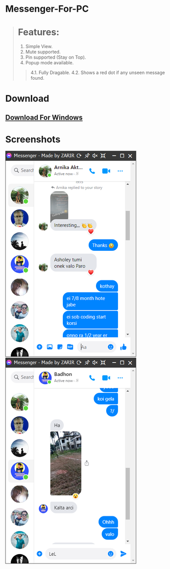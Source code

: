 # Messenger-For-PC
> # Features:
> 1. Simple View.
> 2. Mute supported.
> 3. Pin supported (Stay on Top).
> 4. Popup mode available.
>> 4.1. Fully Dragable.
>> 4.2. Shows a red dot if any unseen message found.
# Download
## <a href="https://github.com/dev-zarir/Messenger-For-PC/releases/download/msnger/Messenger.exe">Download For Windows</a>
# Screenshots
!['Screenshots/ss1.png'](Screenshots/ss1.png)
<br>
!['Screenshots/ss2.png'](Screenshots/ss2.png)
